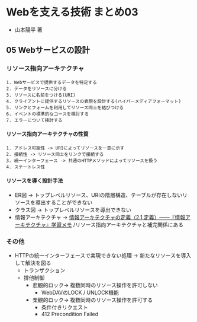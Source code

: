 
# Webを支える技術 まとめ03
- 山本陽平 著

## 05 Webサービスの設計
### リソース指向アーキテクチャ
```
1. Webサービスで提供するデータを特定する
2. データをリソースに分ける
3. リソースに名前をつける(URI)
4. クライアントに提供するリソースの表現を設計する(ハイパーメディアフォーマット)
5. リンクとフォームを利用してリソース同士を結びつける
6. イベントの標準的なコースを検討する
7. エラーについて検討する
```

#### リソース指向アーキテクチャの性質
```
1. アドレス可能性 -> URIによってリソースを一意に示す
2. 接続性 -> リソース同士をリンクで接続する
3. 統一インターフェース -> 共通のHTTPメソッドによってリソースを扱う
4. ステートレス性
```

#### リソースを導く設計手法
- ER図 -> トップレベルリソース、URIの階層構造、テーブルが存在しないリソースを導出することができない
- クラス図 -> トップレベルリソースを導出できない
- 情報アーキテクチャ -> [情報アーキテクチャの定義（2.1 定義）――『情報アーキテクチャ』学習メモ](https://suikoudesign.com/suikolog/design/2466) /リソース指向アーキテクチャと補完関係にある

### その他
- HTTPの統一インターフェースで実現できない処理 -> 新たなリソースを導入して解決を図る
  - トランザクション
  - 排他制御
    - 悲観的ロック-> 複数同時のリソース操作を許可しない
      - WebDAVのLOCK / UNLOCK機能
    - 楽観的ロック-> 複数同時のリソース操作を許可する
      - 条件付きリクエスト
      - 412 Precondition Failed
